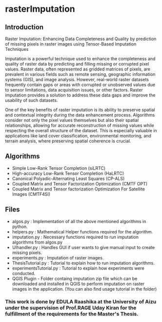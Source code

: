 # rasterImputation

## Introduction 
Raster Imputation: Enhancing Data Completeness and Quality by prediction of missing pixels in raster images using Tensor-Based Imputation Techniques 

Imputation is a powerful technique used to enhance the completeness and quality of raster data by predicting and filling missing or corrupted pixel values. Raster data, often represented as gridded matrices of pixels, are prevalent in various fields such as remote sensing, geographic information systems (GIS), and image analysis. However, real-world raster datasets frequently contain gaps or areas with corrupted or unobserved values due to sensor limitations, data acquisition issues, or other factors. Raster imputation provides a solution to address these data gaps and improve the usability of such datasets.

One of the key benefits of raster imputation is its ability to preserve spatial and contextual integrity during the data enhancement process. Algorithms consider not only the pixel values themselves but also their spatial relationships, allowing for accurate reconstruction of missing values while respecting the overall structure of the dataset. This is especially valuable in applications like land cover classification, environmental monitoring, and terrain analysis, where preserving spatial coherence is crucial.

## Algorithms 
- Simple Low-Rank Tensor Completion (siLRTC)
- High-accuracy Low-Rank Tensor Completion (HaLRTC)
- Canonical Polyadic-Alternating Least Squares (CP-ALS)
- Coupled Matrix and Tensor Factorization Optimization (CMTF OPT)
- Coupled Matrix and Tensor factorization Optimization For Satellite Images (CMTF4SI)

## Files
- algos.py : Implementation of all the above mentioned algorithms in python. 
- helpers.py : Mathematical Helper functions required for the algorithm.
- imputation.py : Necessary functions required to run imputation algorithms from algos.py
- UIhandler.py : Handles GUI if user wants to give manual input to create missing pixels.
- experiments.py : Imputation of raster images.
- ThesisTutorial.py : Tutorial to explain how to run imputation algorithms.
- experimentsTutorial.py : Tutorial to explain how experiments were conducted.
- QGIS Plugin - Folder containg imputation zip file which can be downloaded and installed in QGIS to perform imputation on raster images in the application. (You can also find usage tutorial in the folder)


### This work is done by EDULA Raashika at the University of Aizu under the supervision of Prof.RAGE Uday Kiran for the fulfillment of the requirements for the Master's Thesis. 


